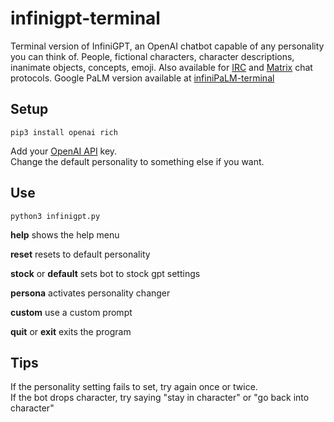 # infinigpt-terminal

Terminal version of InfiniGPT, an OpenAI chatbot capable of any personality you can think of.  People, fictional characters, character descriptions, inanimate objects, concepts, emoji.  Also available for [IRC](https://github.com/h1ddenpr0cess20/infinigpt-irc) and [Matrix](https://github.com/h1ddenpr0cess20/infinigpt-matrix) chat protocols.  Google PaLM version available at [infiniPaLM-terminal](https://github.com/h1ddenpr0cess20/infiniPaLM-terminal)

## Setup
```
pip3 install openai rich
```
Add your [OpenAI API](https://platform.openai.com/signup) key.  
Change the default personality to something else if you want.

## Use
```
python3 infinigpt.py
```


**help** shows the help menu

**reset**  resets to default personality

**stock** or **default**  sets bot to stock gpt settings

**persona**  activates personality changer

**custom**  use a custom prompt

**quit** or **exit** exits the program

## Tips

If the personality setting fails to set, try again once or twice.  
If the bot drops character, try saying "stay in character" or "go back into character"


